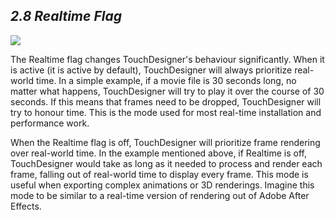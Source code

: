 ## *2.8 Realtime Flag*

![](images/2.8/realtime-1.png)

The Realtime flag changes TouchDesigner's behaviour significantly. When it is active (it is active by default), TouchDesigner will always prioritize real-world time. In a simple example, if a movie file is 30 seconds long, no matter what happens, TouchDesigner will try to play it over the course of 30 seconds. If this means that frames need to be dropped, TouchDesigner will try to honour time. This is the mode used for most real-time installation and performance work. 

When the Realtime flag is off, TouchDesigner will prioritize frame rendering over real-world time. In the example mentioned above, if Realtime is off, TouchDesigner would take as long as it needed to process and render each frame, falling out of real-world time to display every frame. This mode is useful when exporting complex animations or 3D renderings. Imagine this mode to be similar to a real-time version of rendering out of Adobe After Effects. 
